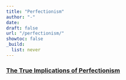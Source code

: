 ```yaml
---
title: "Perfectionism"
author: "-"
date:  
draft: false
url: "/perfectionism/"
showtoc: false
_build:
  list: never
---
```




### [The True Implications of Perfectionism](/the-true-implications-of-perfectionism/)

